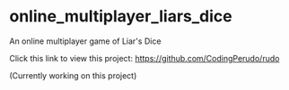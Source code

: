# online_multiplayer_liars_dice
An online multiplayer game of Liar's Dice

Click this link to view this project: https://github.com/CodingPerudo/rudo

(Currently working on this project)
